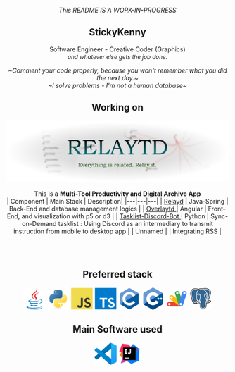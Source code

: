 <div align="center">

_This README IS A WORK-IN-PROGRESS_
  
## StickyKenny
Software Engineer - Creative Coder (Graphics)   </br><font size="2">_and whatever else gets the job done._</font>


_\~Comment your code properly, because you won't remember what you did the next day.~_  
_\~I solve problems - I'm not a human database~_   

## Working on  

<img src="images/relaytd_banner_preview_0.png" alt="Relaytd Banner" title="Relaytd"/>

This is a **Multi-Tool Productivity and Digital Archive App** </br>
|  Component | Main Stack |   Description|
|---|---|---|
|  <a href="https://github.com/Stickykenny/Relaytd">Relayd</a> |  Java-Spring  | Back-End and database management logics |
|  <a href="https://github.com/Stickykenny/Overlaytd">Overlaytd </a> | Angular | Front-End, and visualization with p5 or d3  |
|  <a href="https://github.com/Stickykenny/Playground/tree/main/discord-tasklist-bot"> Tasklist-Discord-Bot </a>| Python  |  Sync-on-Demand tasklist : Using Discord as an intermediary to transmit instruction from mobile to desktop app |
|   Unnamed |    |  Integrating RSS |

</br>
</br>

## Preferred stack
<p align="center">
<a title="Java"><img src="icons/Java.svg" width="50"/></a>
<a title="Python"><img src="icons/Python.svg" width="50"/></a>
<a title="JavaScript"><img src="icons/JavaScript.svg" width="50"/></a>
<a title="TypeScript"><img src="icons/TypeScript.svg" width="50"/></a>
<a title="C"><img src="icons/C.svg" width="50"/></a>
<a title="C++"><img src="icons/C++-(CPlusPlus).svg" width="50"/></a>
<a title="Google Apps Script"><img src="icons/Google_Apps_Script.svg" width="50"/></a>
<a title="PostGreSQL"><img src="icons/PostgresSQL.svg" width="50"/></a>
</p>

## Main Software used 

<p align="center">
<a href="https://code.visualstudio.com/" title="Visual Studio Code"><img src="icons/Visual-Studio-Code-(VS-Code).svg"  width="50"/></a>
<a href="https://www.jetbrains.com/fr-fr/idea/" title="IntelliJ IDEA"><img src="icons/IntelliJ-IDEA.svg"  width="50"/></a>
</p>

</div>

<!--
**Stickykenny/Stickykenny** is a ✨ _special_ ✨ repository because its `README.md` (this file) appears on your GitHub profile.

Here are some ideas to get you started:

- 🔭 I’m currently working on ...
- 🌱 I’m currently learning ...
- 👯 I’m looking to collaborate on ...
- 🤔 I’m looking for help with ...
- 💬 Ask me about ...
- 📫 How to reach me: ...
- ⚡ Fun fact: ...
-->
